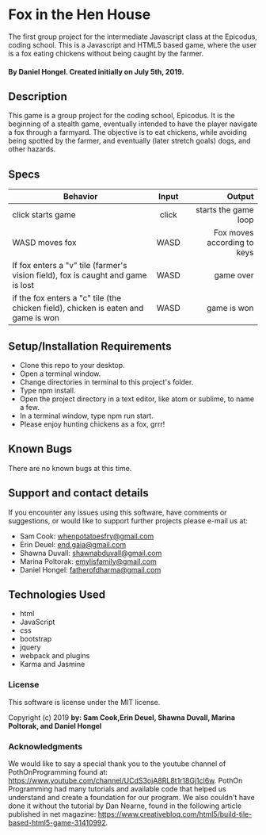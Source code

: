 # Fox in the Hen House

The first group project for the intermediate Javascript class at the Epicodus, coding school. This is a Javascript and HTML5 based game, where the user is a fox eating chickens without being caught by the farmer.

#### By Daniel Hongel. Created initially on July 5th, 2019.

## Description

 This game is a group project for the coding school, Epicodus. It is the beginning of a stealth game, eventually intended to have the player navigate a fox through a farmyard. The objective is to eat chickens, while avoiding being spotted by the farmer, and eventually (later stretch goals) dogs, and other hazards.


## Specs

| Behavior | Input | Output |
| ------------- |:-------------:| -----:|
| click starts game | click | starts the game loop |
| WASD moves fox | WASD | Fox moves according to keys |
| If fox enters a "v" tile (farmer's vision field), fox is caught and game is lost | WASD | game over |
| if the fox enters a "c" tile (the chicken field), chicken is eaten and game is won | WASD | game is won |


## Setup/Installation Requirements

* Clone this repo to your desktop.
* Open a terminal window.
* Change directories in terminal to this project's folder.
* Type npm install.
* Open the project directory in a text editor, like atom or sublime, to name a few.
* In a terminal window, type npm run start.
* Please enjoy hunting chickens as a fox, grrr!


## Known Bugs

There are no known bugs at this time.

## Support and contact details

If you encounter any issues using this software, have comments or suggestions, or would like to support further projects please e-mail us at:

* Sam Cook: whenpotatoesfry@gmail.com
* Erin Deuel: end.gaia@gmail.com
* Shawna Duvall: shawnabduvall@gmail.com
* Marina Poltorak: emylisfamily@gmail.com
* Daniel Hongel: fatherofdharma@gmail.com


## Technologies Used

* html
* JavaScript
* css
* bootstrap
* jquery
* webpack and plugins
* Karma and Jasmine

### License

This software is license under the MIT license.

Copyright (c) 2019 **by: Sam Cook,Erin Deuel, Shawna Duvall, Marina Poltorak, and Daniel Hongel**

### Acknowledgments

We would like to say a special thank you to the youtube channel of PothOnProgramming found at: https://www.youtube.com/channel/UCdS3ojA8RL8t1r18Gj1cl6w. PothOn Programming had many tutorials and available code that helped us understand and create a foundation for our program. We also couldn't have done it without the tutorial by Dan Nearne, found in the following article published in net magazine: https://www.creativebloq.com/html5/build-tile-based-html5-game-31410992.
